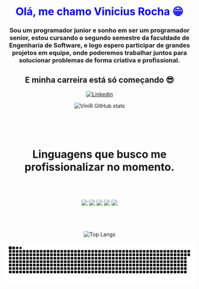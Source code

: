 <div align="center">
<h1 style="color:blue;"> Olá, me chamo Vinicius Rocha 😁 </h1>
<h3>Sou um programador junior e sonho em ser um programador senior, estou cursando o segundo semestre da faculdade de Engenharia de Software, e logo espero participar de grandes projetos em equipe, onde poderemos trabalhar juntos para solucionar problemas de forma criativa e profissional.</h3>

<h2>E minha carreira está só começando 😎</h2>

[![Linkedin](https://img.shields.io/badge/LinkedIn-0077B5?style=for-the-badge&logo=linkedin&logoColor=white)](www.linkedin.com/in/vinicius-rocha-330b352a7)




![ViniR GitHub stats](https://github-readme-stats.vercel.app/api?username=ViniR159&show_icons=true&theme=tokyonight)

<br>
<br>
<br>

# Linguagens que busco me profissionalizar no momento.
<br>
<br>
<br>
<div>
  <img style="height: 5em;" src="https://cdn.jsdelivr.net/gh/devicons/devicon@latest/icons/html5/html5-original.svg" />
  <img style="height: 5em;" src="https://cdn.jsdelivr.net/gh/devicons/devicon@latest/icons/javascript/javascript-original.svg"/>
  <img style="height: 5em;" src="https://cdn.jsdelivr.net/gh/devicons/devicon@latest/icons/css3/css3-original.svg" />
  <img style="height: 5em;" src="https://cdn.jsdelivr.net/gh/devicons/devicon@latest/icons/python/python-original.svg" />
  <img style="height: 5em;" src="https://cdn.jsdelivr.net/gh/devicons/devicon@latest/icons/java/java-original.svg" />
</div>
<br>
<br>
<br>

![Top Langs](https://github-readme-stats.vercel.app/api/top-langs/?username=anuraghazra&layout=compact&theme=tokyonight)

<picture>
  <source media="(prefers-color-scheme: dark)" srcset="https://raw.githubusercontent.com/ViniR159/ViniR159/output/github-contribution-grid-snake-dark.svg">
  <source media="(prefers-color-scheme: light)" srcset="https://raw.githubusercontent.com/ViniR159/ViniR159/output/github-contribution-grid-snake.svg">
  <img alt="github contribution grid snake animation" src="https://raw.githubusercontent.com/ViniR159/ViniR159/output/github-contribution-grid-snake.svg">
</picture>

</div>
